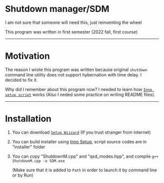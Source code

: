 # Shutdown manager/SDM

I am not sure that someone will need this, just reinventing the wheel

This program was written in first semester (2022 fall, first course)

---

# Motivation

The reason I wrote this program was written because original `shutdown` command line utility does not support hybernation with time delay. I decided to fix it.

Why did I remember about this program now? I needed to learn how [`Inno setup script`](https://jrsoftware.org/isinfo.php) works (Also I neded some practice on writing README files).

---

# Installation

1. You can download [`Setup Wizzard`](https://github.com/Zhassulan1/SDM/blob/main/installer/SDM%20setup.exe) (If you trust stranger from internet)

2. You can build installer using [Inno Setup](https://jrsoftware.org/isinfo.php), script source codes are in "installer" folder

3. You can copy "ShutdownM.cpp" and "qsd_modes.hpp", and compile `g++ ShutdownM.cpp -o SDM.exe`

   (Make sure that it is added to `Path` in order to launch it by command line or by Run)
